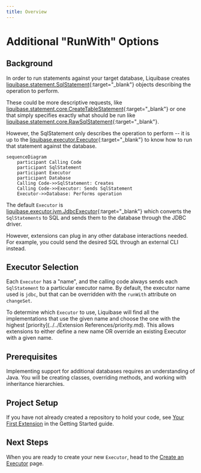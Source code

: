 ```yaml
---
title: Overview
---
```


# Additional "RunWith" Options

## Background

In order to run statements against your target database, Liquibase creates [liquibase.statement.SqlStatement](https://javadocs.liquibase.com/liquibase-core/liquibase/statement/SqlStatement.html){:target="_blank"}
objects describing the operation to perform. 

These could be more descriptive requests, like [liquibase.statement.core.CreateTableStatement](https://javadocs.liquibase.com/liquibase-core/liquibase/statement/core/CreateTableStatement.html){:target="_blank"} 
or one that simply specifies exactly what should be run like [liquibase.statement.core.RawSqlStatement](https://javadocs.liquibase.com/liquibase-core/liquibase/statement/core/RawSqlStatement.html){:target="_blank"}.

However, the SqlStatement only describes the operation to perform -- it is up to the [liquibase.executor.Executor](https://javadocs.liquibase.com/liquibase-core/liquibase/executor/Executor.html){:target="_blank"}
to know how to run that statement against the database.

```mermaid
sequenceDiagram
    participant Calling Code
    participant SqlStatement
    participant Executor
    participant Database
    Calling Code->>SqlStatement: Creates
    Calling Code->>Executor: Sends SqlStatement
    Executor->>Database: Performs operation
```
The default `Executor` is [liquibase.executor.jvm.JdbcExecutor](https://javadocs.liquibase.com/liquibase-core/liquibase/executor/jvm/JdbcExecutor.html){:target="_blank"} 
which converts the `SqlStatements` to SQL and sends them to the database through the JDBC driver.

However, extensions can plug in any other database interactions needed. For example, you could send the desired SQL through an external CLI instead. 

## Executor Selection

Each `Executor` has a "name", and the calling code always sends each `SqlStatement` to a particular executor name. By default, the executor name used is `jdbc`, but that can be overridden with the `runWith` attribute on `changeSet`.

To determine which `Executor` to use, Liquibase will find all the implementations that use the given name and choose the one with the highest [priority](../../Extension References/priority.md).
This allows extensions to either define a new name OR override an existing Executor with a given name.


## Prerequisites

Implementing support for additional databases requires an understanding of Java. You will be creating classes, overriding methods, and working with inheritance hierarchies.

## Project Setup

If you have not already created a repository to hold your code, see [Your First Extension](../../your-first-extension.md) in the Getting Started guide.

## Next Steps

When you are ready to create your new `Executor`, head to the [Create an Executor](create.md) page.